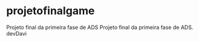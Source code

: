 # projetofinalgame
Projeto final da primeira fase de ADS
Projeto final da primeira fase de ADS. devDavi
